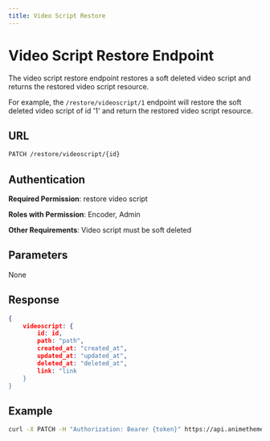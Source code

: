 ```yaml
---
title: Video Script Restore
---
```


# Video Script Restore Endpoint

The video script restore endpoint restores a soft deleted video script and returns the restored video script resource.

For example, the `/restore/videoscript/1` endpoint will restore the soft deleted video script of id '1' and return the restored video script resource.

## URL

```sh
PATCH /restore/videoscript/{id}
```

## Authentication

**Required Permission**: restore video script

**Roles with Permission**: Encoder, Admin

**Other Requirements**: Video script must be soft deleted

## Parameters

None

## Response

```json
{
    videoscript: {
        id: id,
        path: "path",
        created_at: "created_at",
        updated_at: "updated_at",
        deleted_at: "deleted_at",
        link: "link
    }
}
```

## Example

```bash
curl -X PATCH -H "Authorization: Bearer {token}" https://api.animethemes.moe/restore/videoscript/1
```
